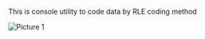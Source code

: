 This is console utility to code data by RLE coding method


![Picture 1](https://github.com/MarzanIvan/RLE-coding/assets/87321166/976f6b6f-7df3-4e65-9d3a-7068f2e21e04)
